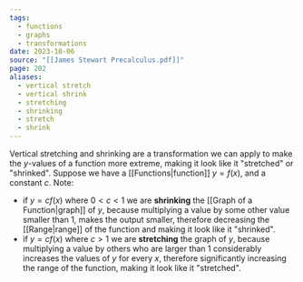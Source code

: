```yaml
---
tags:
  - functions
  - graphs
  - transformations
date: 2023-10-06
source: "[[James Stewart Precalculus.pdf]]"
page: 202
aliases:
  - vertical stretch
  - vertical shrink
  - stretching
  - shrinking
  - stretch
  - shrink
---
```

Vertical stretching and shrinking are a transformation we can apply to make the $y$-values of a function more extreme, making it look like it "stretched" or "shrinked". 
Suppose we have a [[Functions|function]] $y=f(x)$, and a constant $c$. Note:
- if $y=cf(x)$ where $0< c < 1$ we are **shrinking** the [[Graph of a Function|graph]] of $y$, because multiplying a value by some other value smaller than $1$, makes the output smaller, therefore decreasing the [[Range|range]] of the function and making it look like it "shrinked".
- if $y=cf(x)$ where $c > 1$ we are **stretching** the graph of $y$, because multiplying a value by others who are larger than $1$ considerably increases the values of $y$ for every $x$, therefore significantly increasing the range of the function, making it look like it "stretched".